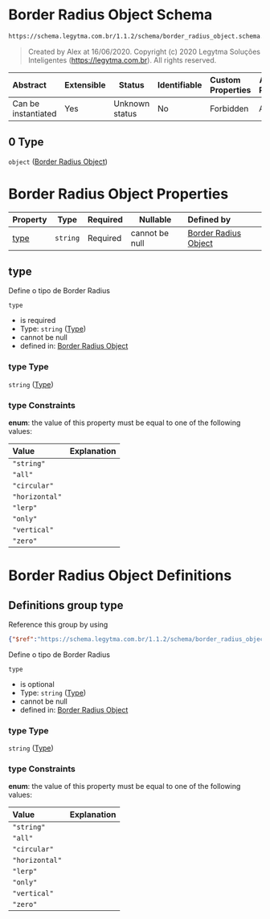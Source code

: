 # Border Radius Object Schema

```txt
https://schema.legytma.com.br/1.1.2/schema/border_radius_object.schema.json#/oneOf/0
```




> Created by Alex at 16/06/2020.
> Copyright (c) 2020 Legytma Soluções Inteligentes (<https://legytma.com.br>). All rights reserved.
>

| Abstract            | Extensible | Status         | Identifiable | Custom Properties | Additional Properties | Access Restrictions | Defined In                                                                                |
| :------------------ | ---------- | -------------- | ------------ | :---------------- | --------------------- | ------------------- | ----------------------------------------------------------------------------------------- |
| Can be instantiated | Yes        | Unknown status | No           | Forbidden         | Allowed               | none                | [border_radius.schema.json\*](../schema/border_radius.schema.json) |

## 0 Type

`object` ([Border Radius Object](border_radius-oneof-border-radius-object.md))

# Border Radius Object Properties

| Property      | Type     | Required | Nullable       | Defined by                                                                                                                                                          |
| :------------ | -------- | -------- | -------------- | :------------------------------------------------------------------------------------------------------------------------------------------------------------------ |
| [type](#type) | `string` | Required | cannot be null | [Border Radius Object](border_radius_object-properties-type.md) |

## type

Define o tipo de Border Radius


`type`

-   is required
-   Type: `string` ([Type](border_radius_object-properties-type.md))
-   cannot be null
-   defined in: [Border Radius Object](border_radius_object-properties-type.md)

### type Type

`string` ([Type](border_radius_object-properties-type.md))

### type Constraints

**enum**: the value of this property must be equal to one of the following values:

| Value          | Explanation |
| :------------- | ----------- |
| `"string"`     |             |
| `"all"`        |             |
| `"circular"`   |             |
| `"horizontal"` |             |
| `"lerp"`       |             |
| `"only"`       |             |
| `"vertical"`   |             |
| `"zero"`       |             |

# Border Radius Object Definitions

## Definitions group type

Reference this group by using

```json
{"$ref":"https://schema.legytma.com.br/1.1.2/schema/border_radius_object.schema.json#/definitions/type"}
```

Define o tipo de Border Radius


`type`

-   is optional
-   Type: `string` ([Type](border_radius_object-definitions-type.md))
-   cannot be null
-   defined in: [Border Radius Object](border_radius_object-definitions-type.md)

### type Type

`string` ([Type](border_radius_object-definitions-type.md))

### type Constraints

**enum**: the value of this property must be equal to one of the following values:

| Value          | Explanation |
| :------------- | ----------- |
| `"string"`     |             |
| `"all"`        |             |
| `"circular"`   |             |
| `"horizontal"` |             |
| `"lerp"`       |             |
| `"only"`       |             |
| `"vertical"`   |             |
| `"zero"`       |             |
